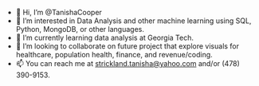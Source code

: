 - 👋 Hi, I’m @TanishaCooper
- 👀 I’m interested in Data Analysis and other machine learning using SQL, Python, MongoDB, or other languages.
- 🌱 I’m currently learning data analysis at Georgia Tech.
- 💞️ I’m looking to collaborate on future project that explore visuals for healthcare, population health, finance, and revenue/coding.
- 📫 You can reach me at strickland.tanisha@yahoo.com and/or (478) 390-9153.

<!---
TanishaCooper/TanishaCooper is a ✨ special ✨ repository because its `README.md` (this file) appears on your GitHub profile.
You can click the Preview link to take a look at your changes.
--->
